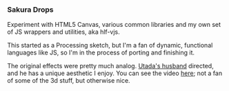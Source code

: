 ### Sakura Drops

Experiment with HTML5 Canvas, various common libraries and my own set of 
JS wrappers and utilities, aka hlf-vjs.

This started as a Processing sketch, but I'm a fan of dynamic, functional 
languages like JS, so I'm in the process of porting and finishing it. 

The original effects were pretty much analog. [Utada's husband](https://www.facebook.com/pages/Kazuaki-Kiriya/)
directed, and he has a unique aesthetic I enjoy. You can see the video [here](https://www.facebook.com/pages/Kazuaki-Kiriya/); 
not a fan of some of the 3d stuff, but otherwise nice.